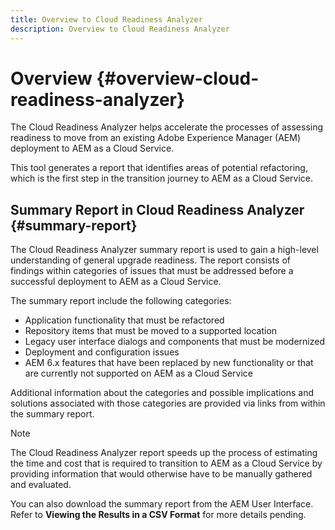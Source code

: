 ```yaml
---
title: Overview to Cloud Readiness Analyzer
description: Overview to Cloud Readiness Analyzer
---
```


# Overview {#overview-cloud-readiness-analyzer}

The Cloud Readiness Analyzer helps accelerate the processes of assessing readiness to move from an existing Adobe Experience Manager (AEM) deployment to AEM as a Cloud Service.
 
This tool generates a report that identifies areas of potential refactoring, which is the first step in the transition journey to AEM as a Cloud Service.

## Summary Report in Cloud Readiness Analyzer {#summary-report}

The Cloud Readiness Analyzer summary report is used to gain a high-level understanding of general upgrade readiness. The report consists of findings within categories of issues that must be addressed before a successful deployment to AEM as a Cloud Service. 

The summary report include the following categories:
 
* Application functionality that must be refactored
* Repository items that must be moved to a supported location
* Legacy user interface dialogs and components that must be modernized
* Deployment and configuration issues
* AEM 6.x features that have been replaced by new functionality or that are currently not supported on AEM as a Cloud Service
 
Additional information about the categories and possible implications and solutions associated with those categories are provided via links from within the summary report.
 
>[!NOTE]
>The Cloud Readiness Analyzer report speeds up the process of estimating the time and cost that is required to transition to AEM as a Cloud Service by providing information that would otherwise have to be manually gathered and evaluated.
 
You can also download the summary report from the AEM User Interface. Refer to **Viewing the Results in a CSV Format** for more details pending.
